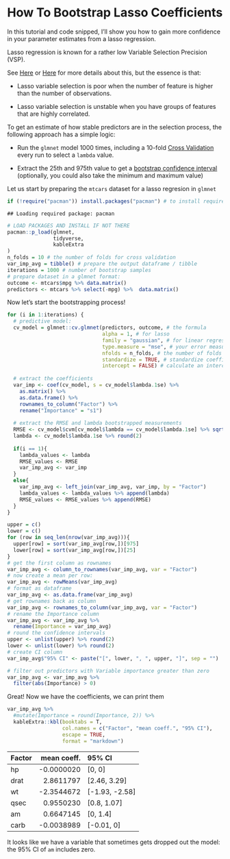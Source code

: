 How To Bootstrap Lasso Coefficients
================

In this tutorial and code snipped, I’ll show you how to gain more
confidence in your parameter estimates from a lasso regression.

Lasso regression is known for a rather low Variable Selection Precision
(VSP).

See [Here](https://web.stanford.edu/~hastie/Papers/elasticnet.pdf) or
[Here](https://www.duo.uio.no/bitstream/handle/10852/38874/KineVeronicaLund_MasterThesis.pdf?sequence=1)
for more details about this, but the essence is that:

-   Lasso variable selection is poor when the number of feature is
    higher than the number of observations.

-   Lasso variable selection is unstable when you have groups of
    features that are highly correlated.

To get an estimate of how stable predictors are in the selection
process, the following approach has a simple logic:

-   Run the `glmnet` model 1000 times, including a 10-fold [Cross
    Validation](https://machinelearningmastery.com/k-fold-cross-validation/)
    every run to select a `lambda` value.

-   Extract the 25th and 975th value to get a [bootstrap confidence
    interval](https://acclab.github.io/bootstrap-confidence-intervals.html)
    (optionally, you could also take the minimum and maximum value)

Let us start by preparing the `mtcars` dataset for a lasso regresion in
`glmnet`

``` r
if (!require("pacman")) install.packages("pacman") # to install required packages
```

    ## Loading required package: pacman

``` r
# LOAD PACKAGES AND INSTALL IF NOT THERE
pacman::p_load(glmnet,
               tidyverse,
               kableExtra
)
n_folds = 10 # the number of folds for cross validation
var_imp_avg = tibble() # prepare the output dataframe / tibble
iterations = 1000 # number of bootstrap samples
# prepare dataset in a glmnet format:
outcome <- mtcars$mpg %>% data.matrix() 
predictors <- mtcars %>% select(-mpg) %>%  data.matrix()
```

Now let’s start the bootstrapping process!

``` r
for (i in 1:iterations) {
  # predictive model:
  cv_model = glmnet::cv.glmnet(predictors, outcome, # the formula
                               alpha = 1, # for lasso
                               family = "gaussian", # for linear regression
                               type.measure = "mse", # your error measure, here mean squared error
                               nfolds = n_folds, # the number of folds in cross validation
                               standardize = TRUE, # standardize coefficients
                               intercept = FALSE) # calculate an intercept y/n
  
  # extract the coefficients
  var_imp <- coef(cv_model, s = cv_model$lambda.1se) %>% 
    as.matrix() %>% 
    as.data.frame() %>% 
    rownames_to_column("Factor") %>% 
    rename("Importance" = "s1")
  
  # extract the RMSE and lambda bootstrapped measurements
  RMSE <- cv_model$cvm[cv_model$lambda == cv_model$lambda.1se] %>% sqrt() %>% round(2)
  lambda <- cv_model$lambda.1se %>% round(2)
  
  if(i == 1){
    lambda_values <- lambda
    RMSE_values <- RMSE
    var_imp_avg <- var_imp
  }
  else{
    var_imp_avg <- left_join(var_imp_avg, var_imp, by = "Factor")
    lambda_values <- lambda_values %>% append(lambda)
    RMSE_values <- RMSE_values %>% append(RMSE)
  }
}

upper = c()
lower = c()
for (row in seq_len(nrow(var_imp_avg))){
  upper[row] = sort(var_imp_avg[row,])[975]
  lower[row] = sort(var_imp_avg[row,])[25]
}
# get the first column as rownames
var_imp_avg <- column_to_rownames(var_imp_avg, var = "Factor")
# now create a mean per row:
var_imp_avg <- rowMeans(var_imp_avg)
# format as dataframe
var_imp_avg <- as.data.frame(var_imp_avg)
# get rownames back as column
var_imp_avg <- rownames_to_column(var_imp_avg, var = "Factor")
# rename the Importance column
var_imp_avg <- var_imp_avg %>%
  rename(Importance = var_imp_avg)
# round the confidence intervals
upper <- unlist(upper) %>% round(2)
lower <- unlist(lower) %>% round(2)
# create CI column
var_imp_avg$"95% CI" <- paste("[", lower, ", ", upper, "]", sep = "")

# filter out predictors with Variable importance greater than zero
var_imp_avg <- var_imp_avg %>%  
  filter(abs(Importance) > 0)
```

Great! Now we have the coefficients, we can print them

``` r
var_imp_avg %>% 
  #mutate(Importance = round(Importance, 2)) %>% 
  kableExtra::kbl(booktabs = T,
                  col.names = c("Factor", "mean coeff.", "95% CI"),
                  escape = TRUE,
                  format = "markdown")
```

| Factor | mean coeff. | 95% CI           |
|:-------|------------:|:-----------------|
| hp     |  -0.0000020 | \[0, 0\]         |
| drat   |   2.8611797 | \[2.46, 3.29\]   |
| wt     |  -2.3544672 | \[-1.93, -2.58\] |
| qsec   |   0.9550230 | \[0.8, 1.07\]    |
| am     |   0.6647145 | \[0, 1.4\]       |
| carb   |  -0.0038989 | \[-0.01, 0\]     |

It looks like we have a variable that sometimes gets dropped out the
model: the 95% CI of `am` includes zero.
